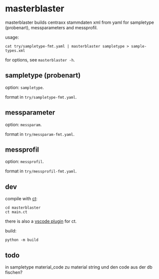 # masterblaster

masterblaster builds centraxx stammdaten xml from yaml for sampletype
(probenart), messparameters and messprofil.

usage:

```
cat try/sampletype-fmt.yaml | masterblaster sampletype > sample-types.xml
```

for options, see `masterblaster -h`.

## sampletype (probenart)

option: `sampletype`.

format in `try/sampletype-fmt.yaml`.

## messparameter

option: `messparam`.

format in `try/messparam-fmt.yaml`.

## messprofil

option: `messprofil`.

format in `try/messprofil-fmt.yaml`.


## dev

compile with [ct](https://github.com/tnustrings/codetext):

```
cd masterblaster
ct main.ct
```

there is also a [vscode
plugin](https://marketplace.visualstudio.com/items?itemName=tnustrings.codetext)
for ct.

build:

```
python -m build
```

## todo

in sampletype material_code zu material string und den code aus der db fischen?